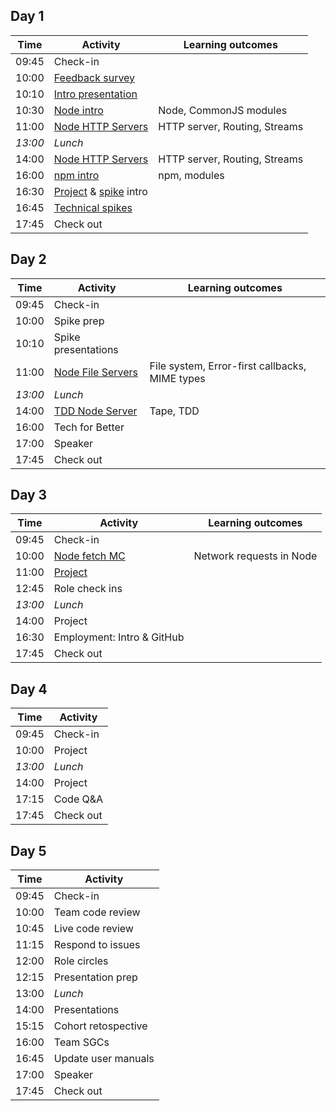## Day 1

| Time    | Activity                                                   | Learning outcomes             |
| ------- | ---------------------------------------------------------- | ----------------------------- |
| 09:45   | Check-in                                                   |                               |
| 10:00   | [Feedback survey][survey-10]                               |                               |
| 10:10   | [Intro presentation][intro-presentation-20]                |                               |
| 10:30   | [Node intro][node-intro-30]                                | Node, CommonJS modules        |
| 11:00   | [Node HTTP Servers][node-http-120]                         | HTTP server, Routing, Streams |
| _13:00_ | _Lunch_                                                    |                               |
| 14:00   | [Node HTTP Servers][node-http-120]                         | HTTP server, Routing, Streams |
| 16:00   | [npm intro][npm-intro-30]                                  | npm, modules                  |
| 16:30   | [Project][project-intro-5] & [spike][spike-intro-10] intro |                               |
| 16:45   | [Technical spikes][spike-intro-10]                         |                               |
| 17:45   | Check out                                                  |                               |

[survey-10]: https://airtable.com/shrIKQyPpx4vSUNzC
[intro-presentation-20]: https://hackmd.io/@fac/HJwR0yVbP
[node-intro-30]: https://github.com/oliverjam/node-introduction
[node-http-120]: https://github.com/oliverjam/node-http-server
[npm-intro-30]: https://github.com/foundersandcoders/npm-introduction
[project-intro-5]: https://founders-and-coders.gitbook.io/coursebook/curriculum/node/project
[spike-intro-10]: https://founders-and-coders.gitbook.io/coursebook/curriculum/node/spikes

## Day 2

| Time    | Activity                            | Learning outcomes                              |
| ------- | ----------------------------------- | ---------------------------------------------- |
| 09:45   | Check-in                            |                                                |
| 10:00   | Spike prep                          |                                                |
| 10:10   | Spike presentations                 |                                                |
| 11:00   | [Node File Servers][node-files-120] | File system, Error-first callbacks, MIME types |
| _13:00_ | _Lunch_                             |                                                |
| 14:00   | [TDD Node Server][node-tdd-120]     | Tape, TDD                                      |
| 16:00   | Tech for Better                     |                                                |
| 17:00   | Speaker                             |                                                |
| 17:45   | Check out                           |                                                |

[node-files-120]: https://github.com/oliverjam/node-file-server
[node-tdd-120]: https://github.com/foundersandcoders/ws-tdd-node-server

## Day 3

| Time    | Activity                   | Learning outcomes        |
| ------- | -------------------------- | ------------------------ |
| 09:45   | Check-in                   |                          |
| 10:00   | [Node fetch MC][fetch-mc]  | Network requests in Node |
| 11:00   | [Project][project]         |                          |
| 12:45   | Role check ins             |                          |
| _13:00_ | _Lunch_                    |                          |
| 14:00   | Project                    |                          |
| 16:30   | Employment: Intro & GitHub |                          |
| 17:45   | Check out                  |                          |

[fetch-mc]: https://github.com/foundersandcoders/mc-request-module-workshop
[project]: https://founders-and-coders.gitbook.io/coursebook/curriculum/node/project

## Day 4

| Time    | Activity  |
| ------- | --------- |
| 09:45   | Check-in  |
| 10:00   | Project   |
| _13:00_ | _Lunch_   |
| 14:00   | Project   |
| 17:15   | Code Q&A  |
| 17:45   | Check out |

## Day 5

| Time  | Activity            |
| ----- | ------------------- |
| 09:45 | Check-in            |
| 10:00 | Team code review    |
| 10:45 | Live code review    |
| 11:15 | Respond to issues   |
| 12:00 | Role circles        |
| 12:15 | Presentation prep   |
| 13:00 | _Lunch_             |
| 14:00 | Presentations       |
| 15:15 | Cohort retospective |
| 16:00 | Team SGCs           |
| 16:45 | Update user manuals |
| 17:00 | Speaker             |
| 17:45 | Check out           |
